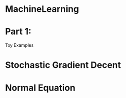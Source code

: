 MachineLearning
===============

Part 1:<br>
===============

Toy Examples<br>
# Stochastic Gradient Decent<br>
# Normal Equation

